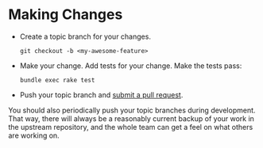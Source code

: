 # Making Changes

* Create a topic branch for your changes.
  
  ```
  git checkout -b <my-awesome-feature>
  ```

* Make your change. Add tests for your change. Make the tests pass:
  
  ```
  bundle exec rake test
  ```

* Push your topic branch and [submit a pull request](https://github.com/inz/cloud-stove/compare). 

You should also periodically push your topic branches during development. That
way, there will always be a reasonably current backup of your work in the
upstream repository, and the whole team can get a feel on what others are
working on.